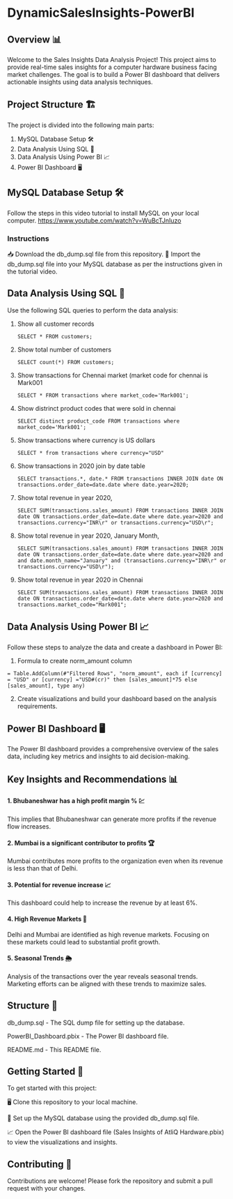 # DynamicSalesInsights-PowerBI
## Overview 📊
Welcome to the Sales Insights Data Analysis Project! This project aims to provide real-time sales insights for a computer hardware business facing market challenges. The goal is to build a Power BI dashboard that delivers actionable insights using data analysis techniques.

## Project Structure 🏗️
The project is divided into the following main parts:

1. MySQL Database Setup 🛠️
2. Data Analysis Using SQL 🧩
3. Data Analysis Using Power BI 📈
4. Power BI Dashboard 🖥️
   
## MySQL Database Setup 🛠️
Follow the steps in this video tutorial to install MySQL on your local computer.
https://www.youtube.com/watch?v=WuBcTJnIuzo

### Instructions
📥 Download the db_dump.sql file from this repository.
📂 Import the db_dump.sql file into your MySQL database as per the instructions given in the tutorial video.
## Data Analysis Using SQL 🧩
Use the following SQL queries to perform the data analysis:
1. Show all customer records

    `SELECT * FROM customers;`

2. Show total number of customers

    `SELECT count(*) FROM customers;`

3. Show transactions for Chennai market (market code for chennai is Mark001

    `SELECT * FROM transactions where market_code='Mark001';`

4. Show distrinct product codes that were sold in chennai

    `SELECT distinct product_code FROM transactions where market_code='Mark001';`

5. Show transactions where currency is US dollars

    `SELECT * from transactions where currency="USD"`

6. Show transactions in 2020 join by date table

    `SELECT transactions.*, date.* FROM transactions INNER JOIN date ON transactions.order_date=date.date where date.year=2020;`

7. Show total revenue in year 2020,

    `SELECT SUM(transactions.sales_amount) FROM transactions INNER JOIN date ON transactions.order_date=date.date where date.year=2020 and transactions.currency="INR\r" or transactions.currency="USD\r";`
	
8. Show total revenue in year 2020, January Month,

    `SELECT SUM(transactions.sales_amount) FROM transactions INNER JOIN date ON transactions.order_date=date.date where date.year=2020 and and date.month_name="January" and (transactions.currency="INR\r" or transactions.currency="USD\r");`

9. Show total revenue in year 2020 in Chennai

    `SELECT SUM(transactions.sales_amount) FROM transactions INNER JOIN date ON transactions.order_date=date.date where date.year=2020
and transactions.market_code="Mark001";`

## Data Analysis Using Power BI 📈
Follow these steps to analyze the data and create a dashboard in Power BI:

1. Formula to create norm_amount column

`= Table.AddColumn(#"Filtered Rows", "norm_amount", each if [currency] = "USD" or [currency] ="USD#(cr)" then [sales_amount]*75 else [sales_amount], type any)`

2. Create visualizations and build your dashboard based on the analysis requirements.


## Power BI Dashboard 🖥️
The Power BI dashboard provides a comprehensive overview of the sales data, including key metrics and insights to aid decision-making.

## Key Insights and Recommendations 📊
#### 1. Bhubaneshwar has a high profit margin % 💹

This implies that Bhubaneshwar can generate more profits if the revenue flow increases.
#### 2. Mumbai is a significant contributor to profits 🏆

Mumbai contributes more profits to the organization even when its revenue is less than that of Delhi.
#### 3. Potential for revenue increase 📈

This dashboard could help to increase the revenue by at least 6%.
#### 4. High Revenue Markets 🏢

Delhi and Mumbai are identified as high revenue markets. Focusing on these markets could lead to substantial profit growth.
#### 5. Seasonal Trends 🌦️

Analysis of the transactions over the year reveals seasonal trends. Marketing efforts can be aligned with these trends to maximize sales.

## Structure 📂
db_dump.sql - The SQL dump file for setting up the database.

PowerBI_Dashboard.pbix - The Power BI dashboard file.

README.md - This README file.

## Getting Started 🚀
To get started with this project:

🖥️ Clone this repository to your local machine.

📂 Set up the MySQL database using the provided db_dump.sql file.

📈 Open the Power BI dashboard file (Sales Insights of AtliQ Hardware.pbix) to view the visualizations and insights.

## Contributing 🤝
Contributions are welcome! Please fork the repository and submit a pull request with your changes.


